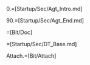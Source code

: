 0.=[Startup/Sec/Agt_Intro.md]

90.=[Startup/Sec/Agt_End.md]

=[Bit/Doc]

=[Startup/Sec/DT_Base.md]

Attach.=[Bit/Attach]